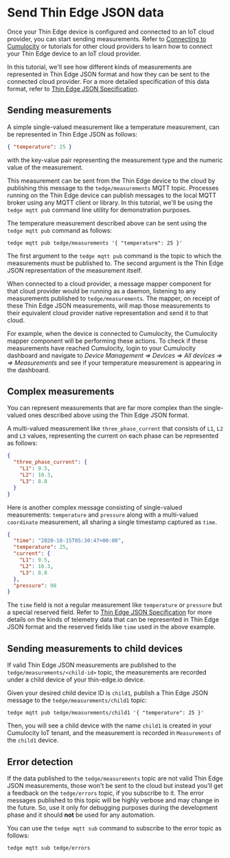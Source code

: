 # Send Thin Edge JSON data

Once your Thin Edge device is configured and connected to an IoT cloud provider, you can start sending measurements.
Refer to [Connecting to Cumulocity](../tutorials/connect-c8y.md) or tutorials for other cloud providers 
to learn how to connect your Thin Edge device to an IoT cloud provider. 

In this tutorial, we'll see how different kinds of measurements are represented in Thin Edge JSON format and 
how they can be sent to the connected cloud provider.
For a more detailed specification of this data format, refer to [Thin Edge JSON Specification](../understand/thin-edge-json.md).

## Sending measurements

A simple single-valued measurement like a temperature measurement, can be represented in Thin Edge JSON as follows:

```json
{ "temperature": 25 }
```

with the key-value pair representing the measurement type and the numeric value of the measurement.

This measurement can be sent from the Thin Edge device to the cloud by publishing this message to the `tedge/measurements` MQTT topic.
Processes running on the Thin Edge device can publish messages to the local MQTT broker using any MQTT client or library.
In this tutorial, we'll be using the `tedge mqtt pub` command line utility for demonstration purposes.

The temperature measurement described above can be sent using the `tedge mqtt pub` command as follows:

```shell
tedge mqtt pub tedge/measurements '{ "temperature": 25 }'
```

The first argument to the `tedge mqtt pub` command is the topic to which the measurements must be published to.
The second argument is the Thin Edge JSON representation of the measurement itself.

When connected to a cloud provider, a message mapper component for that cloud provider would be running as a daemon, 
listening to any measurements published to `tedge/measurements`.
The mapper, on receipt of these Thin Edge JSON measurements, will map those measurements to their equivalent
cloud provider native representation and send it to that cloud.

For example, when the device is connected to Cumulocity, the Cumulocity mapper component will be performing these actions.
To check if these measurements have reached Cumulocity, login to your Cumulocity dashboard and navigate to
_Device Management => Devices => All devices => <your device id> => Measurements_ 
and see if your temperature measurement is appearing in the dashboard.

## Complex measurements

You can represent measurements that are far more complex than the single-valued ones described above using the Thin Edge JSON format.

A multi-valued measurement like `three_phase_current` that consists of `L1`, `L2` and `L3` values,
representing the current on each phase can be represented as follows:

```json
{
  "three_phase_current": {
    "L1": 9.5,
    "L2": 10.3,
    "L3": 8.8
  }
}
```

Here is another complex message consisting of single-valued measurements: `temperature` and `pressure` 
along with a multi-valued `coordinate` measurement, all sharing a single timestamp captured as `time`.

```json
{
  "time": "2020-10-15T05:30:47+00:00",
  "temperature": 25,
  "current": {
    "L1": 9.5,
    "L2": 10.3,
    "L3": 8.8
  },
  "pressure": 98
}
```

The `time` field is not a regular measurement like `temperature` or `pressure` but a special reserved field.
Refer to [Thin Edge JSON Specification](../understand/thin-edge-json.md) for more details on the kinds of telemetry 
data that can be represented in Thin Edge JSON format and the reserved fields like `time` used in the above example.

## Sending measurements to child devices

If valid Thin Edge JSON measurements are published to the `tedge/measurements/<child-id>` topic,
the measurements are recorded under a child device of your thin-edge.io device.

Given your desired child device ID is `child1`, publish a Thin Edge JSON message to the `tedge/measurements/child1` topic:

```shell
tedge mqtt pub tedge/measurements/child1 '{ "temperature": 25 }'
```

Then, you will see a child device with the name `child1` is created in your Cumulocity IoT tenant,
and the measurement is recorded in `Measurements` of the `child1` device.

## Error detection

If the data published to the `tedge/measurements` topic are not valid Thin Edge JSON measurements, those won't be
sent to the cloud but instead you'll get a feedback on the `tedge/errors` topic, if you subscribe to it.
The error messages published to this topic will be highly verbose and may change in the future.
So, use it only for debugging purposes during the development phase and it should **not** be used for any automation.

You can use the `tedge mqtt sub` command to subscribe to the error topic as follows:

```shell
tedge mqtt sub tedge/errors
```
